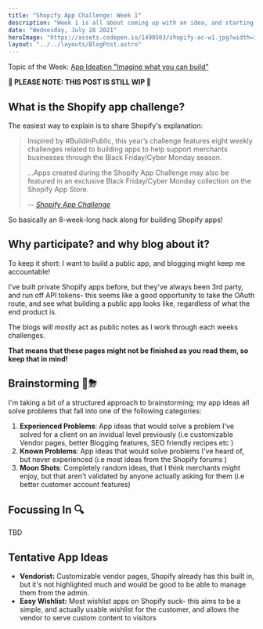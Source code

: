 ```yaml
---
title: "Shopify App Challenge: Week 1"
description: "Week 1 is all about coming up with an idea, and starting to plan-"
date: "Wednesday, July 28 2021"
heroImage: "https://assets.codepen.io/1490503/shopify-ac-w1.jpg?width=1000&format=auto"
layout: "../../layouts/BlogPost.astro"
---
```


Topic of the Week: [App Ideation "Imagine what you can build"](https://shopify.dev/app-challenge/week-1) 

**🚨 PLEASE NOTE: THIS POST IS STILL WIP 🚨**

## What is the Shopify app challenge?
The easiest way to explain is to share Shopify's explanation:

> Inspired by #BuildinPublic, this year’s challenge features eight weekly challenges related to building apps to help support merchants businesses through the Black Friday/Cyber Monday season. 
>
> ...Apps created during the Shopify App Challenge may also be featured in an exclusive Black Friday/Cyber Monday collection on the Shopify App Store.
>
> -- <cite>[Shopify App Challenge](https://shopify.dev/app-challenge)</cite>

So basically an 8-week-long hack along for building Shopify apps!

## Why participate? and why blog about it?

To keep it short: I want to build a public app, and blogging might keep me accountable!

I've built private Shopify apps before, but they've always been 3rd party, and run off API tokens- this seems like a good opportunity 
to take the OAuth route, and see what building a public app looks like, regardless of what the end product is.

The blogs will mostly act as public notes as I work through each weeks challenges.

**That means that these pages might not be finished as you read them, so keep that in mind!**

## Brainstorming 🧠⛈
I'm taking a bit of a structured approach to brainstorming; my app ideas all solve problems that fall into one of the following categories:

1. **Experienced Problems**: App ideas that would solve a problem I've solved for a client on an invidual level previously (i.e customizable Vendor pages, better Blogging features, SEO friendly recipes etc )
2. **Known Problems**: App ideas that would solve problems I've heard of, but never experienced (i.e most ideas from the Shopify forums )
3. **Moon Shots**: Completely random ideas, that I think merchants might enjoy, but that aren't validated by anyone actually asking for them (i.e better customer account features)

## Focussing In 🔍
TBD

## Tentative App Ideas
- **Vendorist:** Customizable vendor pages, Shopify already has this built in, but it's not highlighted much and would be good to be able to manage them from the admin.
- **Easy Wishlist:** Most wishlist apps on Shopify suck- this aims to be a simple, and actually usable wishlist for the customer, and allows the vendor to serve custom content to visitors